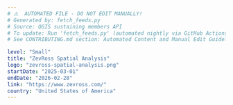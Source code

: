 ```yaml
---
# ⚠️  AUTOMATED FILE - DO NOT EDIT MANUALLY!
# Generated by: fetch_feeds.py
# Source: QGIS sustaining members API
# To update: Run 'fetch_feeds.py' (automated nightly via GitHub Actions)
# See CONTRIBUTING.md section: Automated Content and Manual Edit Guidelines

level: "Small"
title: "ZevRoss Spatial Analysis"
logo: "zevross-spatial-analysis.png"
startDate: "2025-03-01"
endDate: "2026-02-28"
link: "https://www.zevross.com/"
country: "United States of America"
---
```


